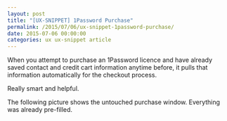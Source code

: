 ```yaml
---
layout: post
title: "[UX-SNIPPET] 1Password Purchase"
permalink: /2015/07/06/ux-snippet-1password-purchase/
date: 2015-07-06 00:00:00
categories: ux ux-snippet article
---
```


When you attempt to purchase an 1Password licence and have already saved contact and credit cart information anytime before, it pulls that information automatically for the checkout process.

Really smart and helpful.

The following picture shows the untouched purchase window. Everything was already pre-filled.
<amp-img
  src="https://image.jimcdn.com/app/cms/image/transf/dimension=990x10000:format=png/path/se42d1516dcb4082b/image/i549e02271c588d2e/version/1436197037/image.png"
  width="990"
  height="764"
  layout="responsive">
</amp-img>
